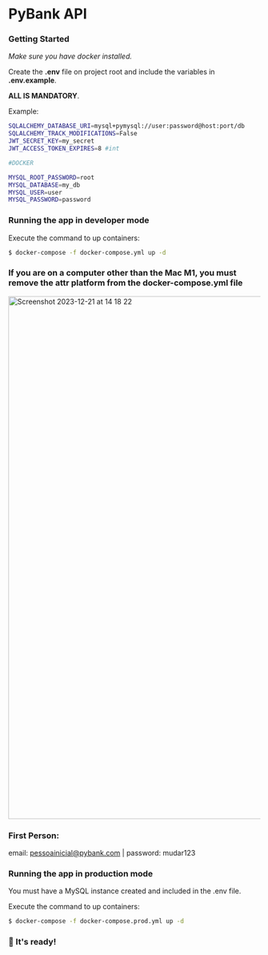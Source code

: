 # PyBank API

### Getting Started

_Make sure you have docker installed._

Create the **.env** file on project root and include the variables in **.env.example**.

**ALL IS MANDATORY**.

Example:

```bash
SQLALCHEMY_DATABASE_URI=mysql+pymysql://user:password@host:port/db
SQLALCHEMY_TRACK_MODIFICATIONS=False
JWT_SECRET_KEY=my_secret
JWT_ACCESS_TOKEN_EXPIRES=8 #int

#DOCKER

MYSQL_ROOT_PASSWORD=root
MYSQL_DATABASE=my_db
MYSQL_USER=user
MYSQL_PASSWORD=password
```

### Running the app in developer mode

Execute the command to up containers:

```bash
$ docker-compose -f docker-compose.yml up -d
```

### If you are on a computer other than the Mac M1, you must remove the attr platform from the docker-compose.yml file
<img width="1044" alt="Screenshot 2023-12-21 at 14 18 22" src="https://github.com/ernestosjunior/pybank-api/assets/54125328/a996047a-36fd-4d1d-af17-d01516087ce3">

### First Person:

email: pessoainicial@pybank.com | 
password: mudar123

### Running the app in production mode

You must have a MySQL instance created and included in the .env file.

Execute the command to up containers:

```bash
$ docker-compose -f docker-compose.prod.yml up -d
```

### 🚀 It's ready!


